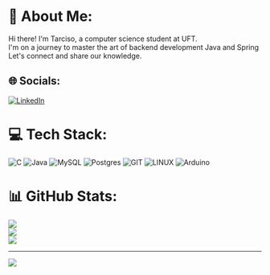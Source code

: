 # 💫 About Me:
 Hi there! I'm Tarciso, a computer science student at UFT.<br>I'm on a journey to master the art of backend development Java and Spring<br>Let's connect and share our knowledge.


## 🌐 Socials:
[![LinkedIn](https://img.shields.io/badge/LinkedIn-%230077B5.svg?logo=linkedin&logoColor=white)](https://linkedin.com/in/https://www.linkedin.com/in/tarciso-filho-979a80288/) 

# 💻 Tech Stack:
![C](https://img.shields.io/badge/c-%2300599C.svg?style=for-the-badge&logo=c&logoColor=white) ![Java](https://img.shields.io/badge/java-%23ED8B00.svg?style=for-the-badge&logo=java&logoColor=white) ![MySQL](https://img.shields.io/badge/mysql-%2300f.svg?style=for-the-badge&logo=mysql&logoColor=white) ![Postgres](https://img.shields.io/badge/postgres-%23316192.svg?style=for-the-badge&logo=postgresql&logoColor=white) ![GIT](https://img.shields.io/badge/Git-fc6d26?style=for-the-badge&logo=git&logoColor=white) ![LINUX](https://img.shields.io/badge/Linux-FCC624?style=for-the-badge&logo=linux&logoColor=black) ![Arduino](https://img.shields.io/badge/-Arduino-00979D?style=for-the-badge&logo=Arduino&logoColor=white)
# 📊 GitHub Stats:
![](https://github-readme-stats.vercel.app/api?username=tarcisof&theme=dark&hide_border=false&include_all_commits=true&count_private=true)<br/>
![](https://github-readme-streak-stats.herokuapp.com/?user=tarcisof&theme=dark&hide_border=false)<br/>
![](https://github-readme-stats.vercel.app/api/top-langs/?username=tarcisof&theme=dark&hide_border=false&include_all_commits=true&count_private=true&layout=compact)

---
[![](https://visitcount.itsvg.in/api?id=tarcisof&icon=0&color=0)](https://visitcount.itsvg.in)

<!-- Proudly created with GPRM ( https://gprm.itsvg.in ) -->

